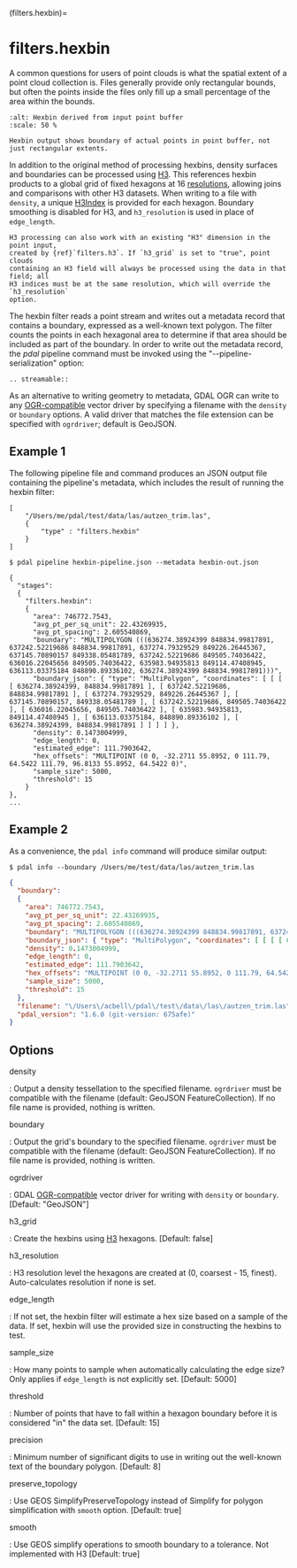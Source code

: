 (filters.hexbin)=

# filters.hexbin

A common questions for users of point clouds is what the spatial extent of a
point cloud collection is. Files generally provide only rectangular bounds, but
often the points inside the files only fill up a small percentage of the area
within the bounds.

```{figure} filters.hexbin.img1.jpg
:alt: Hexbin derived from input point buffer
:scale: 50 %

Hexbin output shows boundary of actual points in point buffer, not
just rectangular extents.
```

In addition to the original method of processing hexbins, density surfaces and
boundaries can be processed using [H3]. This references hexbin products to a 
global grid of fixed hexagons at 16 [resolutions], allowing joins and comparisons
with other H3 datasets. When writing to a file with `density`, a unique [H3Index]
is provided for each hexagon. Boundary smoothing is disabled for H3, and
`h3_resolution` is used in place of `edge_length`.

```{note}
H3 processing can also work with an existing "H3" dimension in the point input, 
created by {ref}`filters.h3`. If `h3_grid` is set to "true", point clouds 
containing an H3 field will always be processed using the data in that field; all 
H3 indices must be at the same resolution, which will override the `h3_resolution` 
option.
```

The hexbin filter reads a point stream and writes out a metadata record that
contains a boundary, expressed as a well-known text polygon. The filter counts
the points in each hexagonal area to determine if that area should be included
as part of the boundary.  In
order to write out the metadata record, the *pdal* pipeline command must be
invoked using the "--pipeline-serialization" option:

```{eval-rst}
.. streamable::
```

As an alternative to writing geometry to metadata, GDAL OGR can write to
any [OGR-compatible] vector driver by specifying a filename with the `density` 
or `boundary` options. A valid driver that matches the file extension can be
specified with `ogrdriver`; default is GeoJSON.

## Example 1

The following pipeline file and command produces an JSON output file
containing the pipeline's metadata, which includes the result of running
the hexbin filter:

```
[
    "/Users/me/pdal/test/data/las/autzen_trim.las",
    {
        "type" : "filters.hexbin"
    }
]
```

```
$ pdal pipeline hexbin-pipeline.json --metadata hexbin-out.json
```

```none
{
  "stages":
  {
    "filters.hexbin":
    {
      "area": 746772.7543,
      "avg_pt_per_sq_unit": 22.43269935,
      "avg_pt_spacing": 2.605540869,
      "boundary": "MULTIPOLYGON (((636274.38924399 848834.99817891, 637242.52219686 848834.99817891, 637274.79329529 849226.26445367, 637145.70890157 849338.05481789, 637242.52219686 849505.74036422, 636016.22045656 849505.74036422, 635983.94935813 849114.47408945, 636113.03375184 848890.89336102, 636274.38924399 848834.99817891)))",
      "boundary_json": { "type": "MultiPolygon", "coordinates": [ [ [ [ 636274.38924399, 848834.99817891 ], [ 637242.52219686, 848834.99817891 ], [ 637274.79329529, 849226.26445367 ], [ 637145.70890157, 849338.05481789 ], [ 637242.52219686, 849505.74036422 ], [ 636016.22045656, 849505.74036422 ], [ 635983.94935813, 849114.47408945 ], [ 636113.03375184, 848890.89336102 ], [ 636274.38924399, 848834.99817891 ] ] ] ] },
      "density": 0.1473004999,
      "edge_length": 0,
      "estimated_edge": 111.7903642,
      "hex_offsets": "MULTIPOINT (0 0, -32.2711 55.8952, 0 111.79, 64.5422 111.79, 96.8133 55.8952, 64.5422 0)",
      "sample_size": 5000,
      "threshold": 15
    }
},
...
```

## Example 2

As a convenience, the `pdal info` command will produce similar output:

```
$ pdal info --boundary /Users/me/test/data/las/autzen_trim.las
```

```json
{
  "boundary":
  {
    "area": 746772.7543,
    "avg_pt_per_sq_unit": 22.43269935,
    "avg_pt_spacing": 2.605540869,
    "boundary": "MULTIPOLYGON (((636274.38924399 848834.99817891, 637242.52219686 848834.99817891, 637274.79329529 849226.26445367, 637145.70890157 849338.05481789, 637242.52219686 849505.74036422, 636016.22045656 849505.74036422, 635983.94935813 849114.47408945, 636113.03375184 848890.89336102, 636274.38924399 848834.99817891)))",
    "boundary_json": { "type": "MultiPolygon", "coordinates": [ [ [ [ 636274.38924399, 848834.99817891 ], [ 637242.52219686, 848834.99817891 ], [ 637274.79329529, 849226.26445367 ], [ 637145.70890157, 849338.05481789 ], [ 637242.52219686, 849505.74036422 ], [ 636016.22045656, 849505.74036422 ], [ 635983.94935813, 849114.47408945 ], [ 636113.03375184, 848890.89336102 ], [ 636274.38924399, 848834.99817891 ] ] ] ] },
    "density": 0.1473004999,
    "edge_length": 0,
    "estimated_edge": 111.7903642,
    "hex_offsets": "MULTIPOINT (0 0, -32.2711 55.8952, 0 111.79, 64.5422 111.79, 96.8133 55.8952, 64.5422 0)",
    "sample_size": 5000,
    "threshold": 15
  },
  "filename": "\/Users\/acbell\/pdal\/test\/data\/las\/autzen_trim.las",
  "pdal_version": "1.6.0 (git-version: 675afe)"
}
```

## Options

density

: Output a density tessellation to the specified filename. `ogrdriver` must be compatible with the filename 
  (default: GeoJSON FeatureCollection). If no file name is provided, nothing is written.

boundary

: Output the grid's boundary to the specified filename. `ogrdriver` must be compatible with the filename 
  (default: GeoJSON FeatureCollection). If no file name is provided, nothing is written.

ogrdriver

: GDAL [OGR-compatible] vector driver for writing with `density` or `boundary`. \[Default: "GeoJSON"\]

h3_grid

: Create the hexbins using [H3] hexagons. \[Default: false\]

h3_resolution

: H3 resolution level the hexagons are created at (0, coarsest - 15, finest). Auto-calculates
  resolution if none is set.

edge_length

: If not set, the hexbin filter will estimate a hex size based on a sample of
  the data. If set, hexbin will use the provided size in constructing the
  hexbins to test.

sample_size

: How many points to sample when automatically calculating the edge
  size? Only applies if `edge_length` is not explicitly set. \[Default: 5000\]

threshold

: Number of points that have to fall within a hexagon boundary before it
  is considered "in" the data set. \[Default: 15\]

precision

: Minimum number of significant digits to use in writing out the
  well-known text of the boundary polygon. \[Default: 8\]

preserve_topology

: Use GEOS SimplifyPreserveTopology instead of Simplify for polygon simplification with  `smooth` option. \[Default: true\]

smooth

: Use GEOS simplify operations to smooth boundary to a tolerance. Not implemented with H3 \[Default: true\]

```{include} filter_opts.md
```

[H3]: https://h3geo.org/
[resolutions]: https://h3geo.org/docs/core-library/restable
[H3Index]: https://h3geo.org/docs/library/index/cell
[OGR-compatible]: https://gdal.org/en/latest/drivers/vector/index.html
